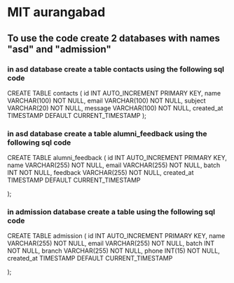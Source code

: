 # MIT aurangabad    

## To use the code create 2 databases with names "asd" and "admission"
### in asd database create a table contacts using the following sql code

CREATE TABLE contacts (
  id INT AUTO_INCREMENT PRIMARY KEY,
  name VARCHAR(100) NOT NULL,
  email VARCHAR(100) NOT NULL,
  subject VARCHAR(20) NOT NULL,
  message VARCHAR(100) NOT NULL,
  created_at TIMESTAMP DEFAULT CURRENT_TIMESTAMP
);

### in asd database create a table alumni_feedback using the following sql code

CREATE TABLE alumni_feedback (
    id INT AUTO_INCREMENT PRIMARY KEY,
    name VARCHAR(255) NOT NULL,
    email VARCHAR(255) NOT NULL,
    batch INT NOT NULL,
    feedback VARCHAR(255) NOT NULL,
    created_at TIMESTAMP DEFAULT CURRENT_TIMESTAMP

);


### in admission database create a table using the following sql code

CREATE TABLE admission (
    id INT AUTO_INCREMENT PRIMARY KEY,
    name VARCHAR(255) NOT NULL,
    email VARCHAR(255) NOT NULL,
    batch INT NOT NULL,
    branch VARCHAR(255) NOT NULL,
    phone INT(15) NOT NULL,
    created_at TIMESTAMP DEFAULT CURRENT_TIMESTAMP

);
